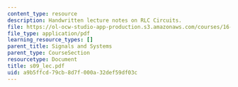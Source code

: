 ```yaml
---
content_type: resource
description: Handwritten lecture notes on RLC Circuits.
file: https://ol-ocw-studio-app-production.s3.amazonaws.com/courses/16-01-unified-engineering-i-ii-iii-iv-fall-2005-spring-2006/a9b5ffcd79cb8d7f000a32def59df03c_s09_lec.pdf
file_type: application/pdf
learning_resource_types: []
parent_title: Signals and Systems
parent_type: CourseSection
resourcetype: Document
title: s09_lec.pdf
uid: a9b5ffcd-79cb-8d7f-000a-32def59df03c
---
```


